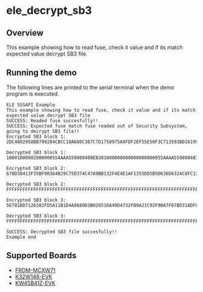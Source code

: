 # ele_decrypt_sb3

## Overview
This example showing how to read fuse, check it value and if its match expected value decrypt SB3 file.

## Running the demo
The following lines are printed to the serial terminal when the demo program is executed.
~~~~~~~~~~~~~~~~~~~~~~~~~~~~~~~~~~~~~~~~
ELE SSSAPI Example
This example showing how to read fuse, check it value and if its match expected value decrypt SB3 file
SUCCESS: Readed fuse succesfully!!
SUCCESS: Expected fuse match fuse readed out of Security Subsystem, going to decrypt SB3 file!!
Encrypted SB3 block 1: 
2DC4802958BB799284CBCC18A680C387C7D1750975A9FDF2EF55E50F3C713593BD16199B38AA674122FBD4154F4B20DC3AFAE167BFAAA471A6511B79EEE469A1D85D61E853E82D023BF39E997FC211C1F32AED9DDDE6E59C125F0AAF9BB2E7CEA46FAA8844429782B47601CB0BE73B9D8391C90EAD344BDC2BEA1

Decrypted SB3 block 1: 
1000100080200000055AAAA550080480E8301000000000000000000055AAAA550080483920020000000000000000000FFFFFFFFFFFFFFFFFFFFFFFFFFFFFFFFFFFFFFFFFFFFFFFFFFFFFFFFFFFFFFFFFFFFFFFFFFFFFFFFFFFFFFFFFFFFFFFF

Encrypted SB3 block 2: 
670D38413F35BF90364B29C75D374C47A9BB132F4E4E1AF1355DD5B5D636D6324C8FC13F522DA7FC7D1B558B159428AC742AA5482864514BC46A87299242E3BB057CCBDE8A1E8A9F1B650447F9647D78D86F21A27D1944C67B7F685879198653B5D63A96A3C03C574F223D872A65BF7655139EAD4F991D30CBF11C

Decrypted SB3 block 2: 
FFFFFFFFFFFFFFFFFFFFFFFFFFFFFFFFFFFFFFFFFFFFFFFFFFFFFFFFFFFFFFFFFFFFFFFFFFFFFFFFFFFFFFFFFFFFFFFFFFFFFFFFFFFFFFFFFFFFFFFFFFFFFFFFFFFFFFFFFFFFFFFFFFFFFFFFFFFFFFFFFFFFFFFFFFFFFFFFFFFFFFFFFFFFFFFFFFFFFFFFFFFFFFFFFFFFFFFFFFFFFFFFFFFFFFFFFFFFFFFFFFFFFFFFFFFFFFFF

Encrypted SB3 block 3: 
5E781BD7126382FD5A11B1D4A8680D3B028516A49D4732FB9A21C92F90A7F67BD318DF830F1AFA2655B966082581F41D2D679D9B1E2CAA442C411219C284A93A674C5B5E0EA895365A55E59B957CD1AA297B38B37DB1B35ACECB625B9699FB97CB64F491DAEA36F8F3C4B118CDF8AE5CB893877F2B7EADF972A9F

Decrypted SB3 block 3: 
FFFFFFFFFFFFFFFFFFFFFFFFFFFFFFFFFFFFFFFFFFFFFFFFFFFFFFFFFFFFFFFFFFFFFFFFFFFFFFFFFFFFFFFFFFFFFFFFFFFFFFFFFFFFFFFFFFFFFFFFFFFFFFFFFFFFFFFFFFFFFFFFFFFFFFFFFFFFFFFFFFFFFFFFFFFFFFFFFFFFFFFFFFFFFFFFFFFFFFFFFFFFFFFFFFFFFFFFFFFFFFFFFFFFFFFFFFFFFFFFFFFFFFFFFFFFFFFF

SUCCESS: Decrypted SB3 file succesfully!!
Example end
~~~~~~~~~~~~~~~~~~~~~~~~~~~~~~~~~~~~~~~~

## Supported Boards
- [FRDM-MCXW71](../../_boards/frdmmcxw71/secure-subsystem_examples/ele_decrypt_sb3/example_board_readme.md)
- [K32W148-EVK](../../_boards/k32w148evk/secure-subsystem_examples/ele_decrypt_sb3/example_board_readme.md)
- [KW45B41Z-EVK](../../_boards/kw45b41zevk/secure-subsystem_examples/ele_decrypt_sb3/example_board_readme.md)
